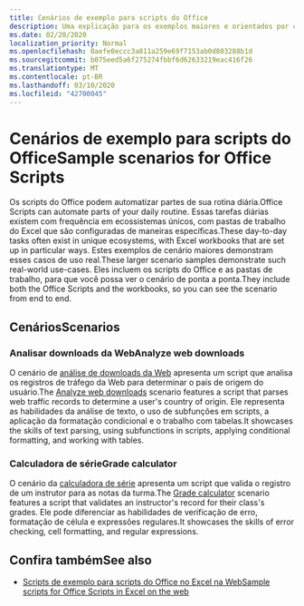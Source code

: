 ```yaml
---
title: Cenários de exemplo para scripts do Office
description: Uma explicação para os exemplos maiores e orientados por cenário para scripts do Office no Excel na Web.
ms.date: 02/20/2020
localization_priority: Normal
ms.openlocfilehash: 0aefe0eccc3a811a259e69f7153ab0d803288b1d
ms.sourcegitcommit: b075eed5a6f275274fbbf6d62633219eac416f26
ms.translationtype: MT
ms.contentlocale: pt-BR
ms.lasthandoff: 03/10/2020
ms.locfileid: "42700045"
---
```

# <a name="sample-scenarios-for-office-scripts"></a><span data-ttu-id="843c8-103">Cenários de exemplo para scripts do Office</span><span class="sxs-lookup"><span data-stu-id="843c8-103">Sample scenarios for Office Scripts</span></span>

<span data-ttu-id="843c8-104">Os scripts do Office podem automatizar partes de sua rotina diária.</span><span class="sxs-lookup"><span data-stu-id="843c8-104">Office Scripts can automate parts of your daily routine.</span></span> <span data-ttu-id="843c8-105">Essas tarefas diárias existem com frequência em ecossistemas únicos, com pastas de trabalho do Excel que são configuradas de maneiras específicas.</span><span class="sxs-lookup"><span data-stu-id="843c8-105">These day-to-day tasks often exist in unique ecosystems, with Excel workbooks that are set up in particular ways.</span></span> <span data-ttu-id="843c8-106">Estes exemplos de cenário maiores demonstram esses casos de uso real.</span><span class="sxs-lookup"><span data-stu-id="843c8-106">These larger scenario samples demonstrate such real-world use-cases.</span></span> <span data-ttu-id="843c8-107">Eles incluem os scripts do Office e as pastas de trabalho, para que você possa ver o cenário de ponta a ponta.</span><span class="sxs-lookup"><span data-stu-id="843c8-107">They include both the Office Scripts and the workbooks, so you can see the scenario from end to end.</span></span>

## <a name="scenarios"></a><span data-ttu-id="843c8-108">Cenários</span><span class="sxs-lookup"><span data-stu-id="843c8-108">Scenarios</span></span>

### <a name="analyze-web-downloads"></a><span data-ttu-id="843c8-109">Analisar downloads da Web</span><span class="sxs-lookup"><span data-stu-id="843c8-109">Analyze web downloads</span></span>

<span data-ttu-id="843c8-110">O cenário de [análise de downloads da Web](analyze-web-downloads.md) apresenta um script que analisa os registros de tráfego da Web para determinar o país de origem do usuário.</span><span class="sxs-lookup"><span data-stu-id="843c8-110">The [Analyze web downloads](analyze-web-downloads.md) scenario features a script that parses web traffic records to determine a user's country of origin.</span></span> <span data-ttu-id="843c8-111">Ele representa as habilidades da análise de texto, o uso de subfunções em scripts, a aplicação da formatação condicional e o trabalho com tabelas.</span><span class="sxs-lookup"><span data-stu-id="843c8-111">It showcases the skills of text parsing, using subfunctions in scripts, applying conditional formatting, and working with tables.</span></span>

### <a name="grade-calculator"></a><span data-ttu-id="843c8-112">Calculadora de série</span><span class="sxs-lookup"><span data-stu-id="843c8-112">Grade calculator</span></span>

<span data-ttu-id="843c8-113">O cenário da [calculadora de série](grade-calculator.md) apresenta um script que valida o registro de um instrutor para as notas da turma.</span><span class="sxs-lookup"><span data-stu-id="843c8-113">The [Grade calculator](grade-calculator.md) scenario features a script that validates an instructor's record for their class's grades.</span></span> <span data-ttu-id="843c8-114">Ele pode diferenciar as habilidades de verificação de erro, formatação de célula e expressões regulares.</span><span class="sxs-lookup"><span data-stu-id="843c8-114">It showcases the skills of error checking, cell formatting, and regular expressions.</span></span>

## <a name="see-also"></a><span data-ttu-id="843c8-115">Confira também</span><span class="sxs-lookup"><span data-stu-id="843c8-115">See also</span></span>

- [<span data-ttu-id="843c8-116">Scripts de exemplo para scripts do Office no Excel na Web</span><span class="sxs-lookup"><span data-stu-id="843c8-116">Sample scripts for Office Scripts in Excel on the web</span></span>](../excel-samples.md)
